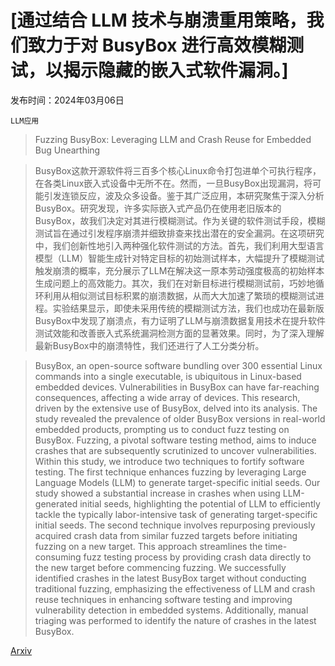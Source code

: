 # [通过结合 LLM 技术与崩溃重用策略，我们致力于对 BusyBox 进行高效模糊测试，以揭示隐藏的嵌入式软件漏洞。]

发布时间：2024年03月06日

`LLM应用`

> Fuzzing BusyBox: Leveraging LLM and Crash Reuse for Embedded Bug Unearthing

> BusyBox这款开源软件将三百多个核心Linux命令打包进单个可执行程序，在各类Linux嵌入式设备中无所不在。然而，一旦BusyBox出现漏洞，将可能引发连锁反应，波及众多设备。鉴于其广泛应用，本研究聚焦于深入分析BusyBox。研究发现，许多实际嵌入式产品仍在使用老旧版本的BusyBox，故我们决定对其进行模糊测试。作为关键的软件测试手段，模糊测试旨在通过引发程序崩溃并细致排查来找出潜在的安全漏洞。在这项研究中，我们创新性地引入两种强化软件测试的方法。首先，我们利用大型语言模型（LLM）智能生成针对特定目标的初始测试样本，大幅提升了模糊测试触发崩溃的概率，充分展示了LLM在解决这一原本劳动强度极高的初始样本生成问题上的高效能力。其次，我们在对新目标进行模糊测试前，巧妙地循环利用从相似测试目标积累的崩溃数据，从而大大加速了繁琐的模糊测试进程。实验结果显示，即使未采用传统的模糊测试方法，我们也成功在最新版BusyBox中发现了崩溃点，有力证明了LLM与崩溃数据复用技术在提升软件测试效能和改善嵌入式系统漏洞检测方面的显著效果。同时，为了深入理解最新BusyBox中的崩溃特性，我们还进行了人工分类分析。

> BusyBox, an open-source software bundling over 300 essential Linux commands into a single executable, is ubiquitous in Linux-based embedded devices. Vulnerabilities in BusyBox can have far-reaching consequences, affecting a wide array of devices. This research, driven by the extensive use of BusyBox, delved into its analysis. The study revealed the prevalence of older BusyBox versions in real-world embedded products, prompting us to conduct fuzz testing on BusyBox. Fuzzing, a pivotal software testing method, aims to induce crashes that are subsequently scrutinized to uncover vulnerabilities. Within this study, we introduce two techniques to fortify software testing. The first technique enhances fuzzing by leveraging Large Language Models (LLM) to generate target-specific initial seeds. Our study showed a substantial increase in crashes when using LLM-generated initial seeds, highlighting the potential of LLM to efficiently tackle the typically labor-intensive task of generating target-specific initial seeds. The second technique involves repurposing previously acquired crash data from similar fuzzed targets before initiating fuzzing on a new target. This approach streamlines the time-consuming fuzz testing process by providing crash data directly to the new target before commencing fuzzing. We successfully identified crashes in the latest BusyBox target without conducting traditional fuzzing, emphasizing the effectiveness of LLM and crash reuse techniques in enhancing software testing and improving vulnerability detection in embedded systems. Additionally, manual triaging was performed to identify the nature of crashes in the latest BusyBox.

[Arxiv](https://arxiv.org/abs/2403.03897)